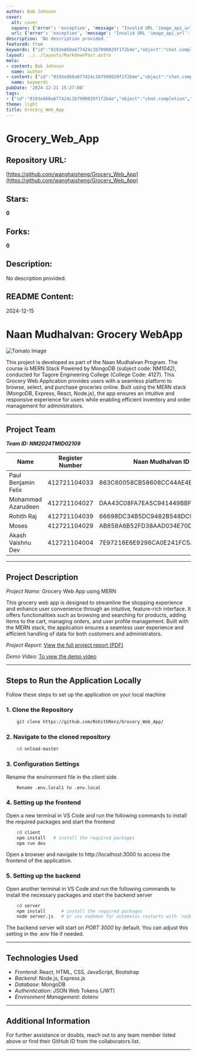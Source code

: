 ```yaml
---
author: Bob Johnson
cover:
  alt: cover
  square: {'error': 'exception', 'message': "Invalid URL 'image_api_url': No scheme supplied. Perhaps you meant https://image_api_url?"}
  url: {'error': 'exception', 'message': "Invalid URL 'image_api_url': No scheme supplied. Perhaps you meant https://image_api_url?"}
description: 'No description provided.'
featured: true
keywords: {"id":"0193e860a677424c1b7990029f1f2b4e","object":"chat.completion","created":1734770468,"model":"Qwen/Qwen2.5-7B-Instruct","choices":[{"index":0,"message":{"role":"assistant","content":"### Keywords and Tags\n\n- **Technology**\n  - React\n  - HTML\n  - CSS\n  - JavaScript\n  - Bootstrap\n  - Node.js\n  - Express.js\n  - MongoDB\n  - JSON Web Tokens (JWT)\n  - dotenv\n\n- **Project Details**\n  - Grocery Web App\n  - MERN Stack\n  - Naan Mudhalvan Program\n  - Tagore Engineering College\n  - NM1042 Course\n\n- **Project Team**\n  - Paul Benjamin Felix\n  - Mohammad Azarudeen\n  - Rohith Raj\n  - Moses\n  - Akash Vaishnu Dev\n\n- **Usage**\n  - Browsing products\n  - Searching products\n  - Adding items to cart\n  - Managing orders\n  - User profile management\n\n- **Persistence**\n  - MongoDB\n\n- **Configuration**\n  - Environment files\n  - Cloning repository\n  - Running locally\n\n- **Access**\n  - Frontend URL: `http://localhost:3000`\n  - Backend Server (Port 3000)\n\n- **Resources**\n  - Project Report (PDF)\n  - Demo Video"},"finish_reason":"stop"}],"usage":{"prompt_tokens":1064,"completion_tokens":243,"total_tokens":1307},"system_fingerprint":""}
layout: ../../layouts/MarkdownPost.astro
meta:
- content: Bob Johnson
  name: author
- content: {"id":"0193e860a677424c1b7990029f1f2b4e","object":"chat.completion","created":1734770468,"model":"Qwen/Qwen2.5-7B-Instruct","choices":[{"index":0,"message":{"role":"assistant","content":"### Keywords and Tags\n\n- **Technology**\n  - React\n  - HTML\n  - CSS\n  - JavaScript\n  - Bootstrap\n  - Node.js\n  - Express.js\n  - MongoDB\n  - JSON Web Tokens (JWT)\n  - dotenv\n\n- **Project Details**\n  - Grocery Web App\n  - MERN Stack\n  - Naan Mudhalvan Program\n  - Tagore Engineering College\n  - NM1042 Course\n\n- **Project Team**\n  - Paul Benjamin Felix\n  - Mohammad Azarudeen\n  - Rohith Raj\n  - Moses\n  - Akash Vaishnu Dev\n\n- **Usage**\n  - Browsing products\n  - Searching products\n  - Adding items to cart\n  - Managing orders\n  - User profile management\n\n- **Persistence**\n  - MongoDB\n\n- **Configuration**\n  - Environment files\n  - Cloning repository\n  - Running locally\n\n- **Access**\n  - Frontend URL: `http://localhost:3000`\n  - Backend Server (Port 3000)\n\n- **Resources**\n  - Project Report (PDF)\n  - Demo Video"},"finish_reason":"stop"}],"usage":{"prompt_tokens":1064,"completion_tokens":243,"total_tokens":1307},"system_fingerprint":""}
  name: keywords
pubDate: '2024-12-21 15:27:08'
tags:
- {"id":"0193e860a677424c1b7990029f1f2b4e","object":"chat.completion","created":1734770468,"model":"Qwen/Qwen2.5-7B-Instruct","choices":[{"index":0,"message":{"role":"assistant","content":"### Keywords and Tags\n\n- **Technology**\n  - React\n  - HTML\n  - CSS\n  - JavaScript\n  - Bootstrap\n  - Node.js\n  - Express.js\n  - MongoDB\n  - JSON Web Tokens (JWT)\n  - dotenv\n\n- **Project Details**\n  - Grocery Web App\n  - MERN Stack\n  - Naan Mudhalvan Program\n  - Tagore Engineering College\n  - NM1042 Course\n\n- **Project Team**\n  - Paul Benjamin Felix\n  - Mohammad Azarudeen\n  - Rohith Raj\n  - Moses\n  - Akash Vaishnu Dev\n\n- **Usage**\n  - Browsing products\n  - Searching products\n  - Adding items to cart\n  - Managing orders\n  - User profile management\n\n- **Persistence**\n  - MongoDB\n\n- **Configuration**\n  - Environment files\n  - Cloning repository\n  - Running locally\n\n- **Access**\n  - Frontend URL: `http://localhost:3000`\n  - Backend Server (Port 3000)\n\n- **Resources**\n  - Project Report (PDF)\n  - Demo Video"},"finish_reason":"stop"}],"usage":{"prompt_tokens":1064,"completion_tokens":243,"total_tokens":1307},"system_fingerprint":""}
theme: light
title: Grocery_Web_App
---
```


# Grocery_Web_App

## Repository URL: 
[https://github.com/wanghaisheng/Grocery_Web_App](https://github.com/wanghaisheng/Grocery_Web_App)

## Stars: 
**0**

## Forks: 
**0**

## Description: 
No description provided.

## README Content: 
2024-12-15

# Naan Mudhalvan: Grocery WebApp

![Tomato Image](client/src/assests/Tomato..jpg)

This project is developed as part of the Naan Mudhalvan Program. The course is MERN Stack Powered by MongoDB (subject code: NM1042), conducted for Tagore Engineering College (College Code: 4127). This Grocery Web Application provides users with a seamless platform to browse, select, and purchase groceries online. Built using the MERN stack (MongoDB, Express, React, Node.js), the app ensures an intuitive and responsive experience for users while enabling efficient inventory and order management for administrators.

---

## Project Team

***Team ID: NM2024TMID02109***

| Name                 | Register Number | Naan Mudhalvan ID                         |
|----------------------|-----------------|-------------------------------------------|
| Paul Benjamin Felix  | 412721104033    | 863C60058CB58608CC44AE4E11AC3762          |
| Mohammad Azarudeen   | 412721104027    | DAA43C08FA7EA5C941449BBF438D56FF          |
| Rohith Raj           | 412721104039    | 66698DC34B5DC9482B548DC9F722F79C          |
| Moses                | 412721104029    | AB858A6B52FD38AAD034E70DDF38512D          |
| Akash Vaishnu Dev    | 412721104004    | 7E97216E6E9296CA0E241FC5A3C552AB          |



---


## Project Description

*Project Name:* Grocery Web App using MERN

This grocery web app is designed to streamline the shopping experience and enhance user convenience through an intuitive, feature-rich interface. It offers functionalities such as browsing and searching for products, adding items to the cart, managing orders, and user profile management. Built with the MERN stack, the application ensures a seamless user experience and efficient handling of data for both customers and administrators.


*Project Report:* [View the full project report (PDF)](https://drive.google.com/file/d/1AWZ0uUQzYW2UQxL1gOLbK4PbPiTygKPV/view?usp=sharing)

*Demo Video:* [To view the demo video](https://drive.google.com/file/d/1ysHNmxhADYCKCQSM2qaFS0gjCZqRcgv_/view?usp=sharing)

---

## Steps to Run the Application Locally

Follow these steps to set up the application on your local machine

### 1. Clone the Repository

```bash
    git clone https://github.com/RohithRenz/Grocery_Web_App/
```

### 2. Navigate to the cloned repository

```bash 
    cd onload-master
```

### 3. Configuration Settings
Rename the environment file in the client side.
```bash
    Rename .env.local1 to .env.local
```

### 4. Setting up the frontend
Open a new terminal in VS Code and run the following commands to install the required packages and start the frontend

```bash
    cd client
    npm install   # install the required packages
    npm run dev
```

Open a browser and navigate to http://localhost:3000 to access the frontend of the application.

### 5. Setting up the backend
Open another terminal in VS Code and run the following commands to install the necessary packages and start the backend server

```bash 
    cd server
    npm install      # install the required packages
    node server.js   # or use nodemon for automatic restarts with `nodemon server.js`
```

The backend server will start on *PORT 3000* by default. You can adjust this setting in the .env file if needed.

---

## Technologies Used

- *Frontend*: React, HTML, CSS, JavaScript, Bootstrap
- *Backend*: Node.js, Express.js
- *Database*: MongoDB
- *Authentication*: JSON Web Tokens (JWT)
- *Environment Management*: dotenv

---

## Additional Information

For further assistance or doubts, reach out to any team member listed above or find their GitHub ID from the collaborators list.

---

